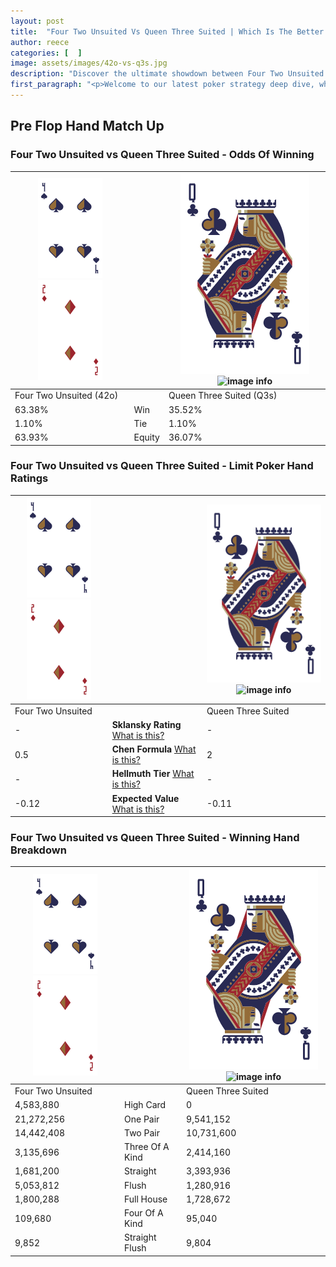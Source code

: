 ```yaml
---
layout: post
title:  "Four Two Unsuited Vs Queen Three Suited | Which Is The Better Hand In Poker? A Complete Guide"
author: reece
categories: [  ]
image: assets/images/42o-vs-q3s.jpg
description: "Discover the ultimate showdown between Four Two Unsuited and Queen Three Suited in poker! Uncover the odds, strategies, and scenarios where one hand triumphs over the other. Get ready to up your poker game with this thrilling analysis."
first_paragraph: "<p>Welcome to our latest poker strategy deep dive, where we're pitting two distinct hands against each other in a high-stakes showdown: Four Two Unsuited vs Queen Three Suited.</p><p>In the dynamic world of poker, every decision counts, and knowing which hand holds the upper hand is key to your success at the table.</p><p>In this article, we'll dissect these two hands, explore the scenarios where one dominates the other, and equip you with the knowledge to make strategic choices that can tip the odds in your favor.</p><p>Get ready to unravel the intriguing dynamics of these poker hands and elevate your game to new heights.</p>"
---
```




[comment]: # (sp0)

## Pre Flop Hand Match Up

<div class="table hand-ratings" markdown="1"> 



### Four Two Unsuited vs Queen Three Suited - Odds Of Winning


    
| ![image info](assets/images/hand1/4.png) ![image info](assets/images/hand1/2o.png) |  | ![image info](assets/images/hand2/Q.png) ![image info](assets/images/hand2/3s.png) |
| -------- | -------- | -------- |
| Four Two Unsuited (42o) |  | Queen Three Suited (Q3s) |
| 63.38% | Win | 35.52% |
| 1.10% | Tie | 1.10% |
| 63.93% | Equity | 36.07% |




[comment]: # (sp1)



### Four Two Unsuited vs Queen Three Suited - Limit Poker Hand Ratings


    
| ![image info](assets/images/hand1/4.png) ![image info](assets/images/hand1/2o.png) |  | ![image info](assets/images/hand2/Q.png) ![image info](assets/images/hand2/3s.png) |
| -------- | -------- | -------- |
| Four Two Unsuited |  | Queen Three Suited |
| - | **Sklansky Rating** [What is this?](/sklansky-rating-explained) | - |
| 0.5 | **Chen Formula** [What is this?](/chen-formula-explained) | 2 |
| - | **Hellmuth Tier** [What is this?](/Hellmuth-tier-explained) | - |
| -0.12 | **Expected Value** [What is this?](/expected-value-explained) | -0.11 |




[comment]: # (sp2)



### Four Two Unsuited vs Queen Three Suited - Winning Hand Breakdown


    
| ![image info](assets/images/hand1/4.png) ![image info](assets/images/hand1/2o.png) |  | ![image info](assets/images/hand2/Q.png) ![image info](assets/images/hand2/3s.png) |
| -------- | -------- | -------- |
| Four Two Unsuited |  | Queen Three Suited |
| 4,583,880 | High Card | 0 |
| 21,272,256 | One Pair | 9,541,152 |
| 14,442,408 | Two Pair | 10,731,600 |
| 3,135,696 | Three Of A Kind | 2,414,160 |
| 1,681,200 | Straight | 3,393,936 |
| 5,053,812 | Flush | 1,280,916 |
| 1,800,288 | Full House | 1,728,672 |
| 109,680 | Four Of A Kind | 95,040 |
| 9,852 | Straight Flush | 9,804 |




[comment]: # (sp3)



</div>

[comment]: # (sp4)



[comment]: # (sp5)

